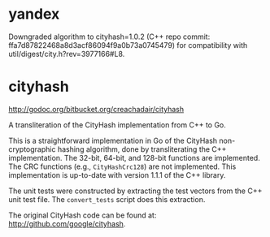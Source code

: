 # yandex

Downgraded algorithm to cityhash=1.0.2 (C++ repo commit:
ffa7d87822468a8d3acf86094f9a0b73a0745479) for compatibility with
util/digest/city.h?rev=3977166#L8.

# cityhash

http://godoc.org/bitbucket.org/creachadair/cityhash

A transliteration of the CityHash implementation from C++ to Go.

This is a straightforward implementation in Go of the CityHash
non-cryptographic hashing algorithm, done by transliterating the C++
implementation.  The 32-bit, 64-bit, and 128-bit functions are implemented.
The CRC functions (e.g., `CityHashCrc128`) are not implemented.
This implementation is up-to-date with version 1.1.1 of the C++ library.

The unit tests were constructed by extracting the test vectors from the C++
unit test file.  The `convert_tests` script does this extraction.

The original CityHash code can be found at: http://github.com/google/cityhash.
